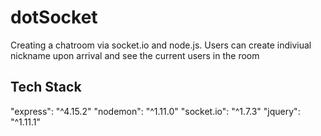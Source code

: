 # dotSocket
Creating a chatroom via socket.io and node.js. 
Users can create indiviual nickname upon arrival and see the current users in the room


## Tech Stack
"express": "^4.15.2"
"nodemon": "^1.11.0"
"socket.io": "^1.7.3"
"jquery": "^1.11.1"

